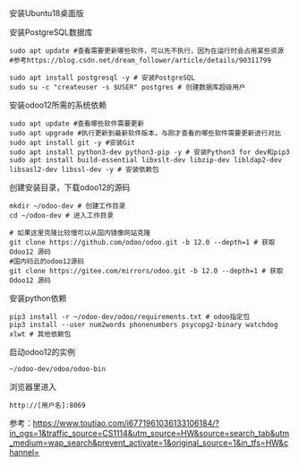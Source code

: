 安装Ubuntu18桌面版

安装PostgreSQL数据库

```shell
sudo apt update #查看需要更新哪些软件，可以先不执行，因为在运行时会占用某些资源
#参考https://blog.csdn.net/dream_follower/article/details/90311799

sudo apt install postgresql -y # 安装PostgreSQL
sudo su -c "createuser -s $USER" postgres # 创建数据库超级用户
```

安装odoo12所需的系统依赖

```shell
sudo apt update #查看哪些软件需要更新
sudo apt upgrade #执行更新到最新软件版本，与刚才查看的哪些软件需要更新进行对比
sudo apt install git -y #安装Git
sudo apt install python3-dev python3-pip -y # 安装Python3 for dev和pip3
sudo apt install build-essential libxslt-dev libzip-dev libldap2-dev libsasl2-dev libssl-dev -y # 安装依赖包
```

创建安装目录，下载odoo12的源码

```shell
mkdir ~/odoo-dev # 创建工作目录
cd ~/odoo-dev # 进入工作目录

# 如果这里克隆比较慢可以从国内镜像网站克隆
git clone https://github.com/odoo/odoo.git -b 12.0 --depth=1 # 获取 Odoo12 源码
#国内码云的odoo12源码
git clone https://gitee.com/mirrors/odoo.git -b 12.0 --depth=1 # 获取 Odoo12 源码
```

安装python依赖

```shell
pip3 install -r ~/odoo-dev/odoo/requirements.txt # odoo指定包
pip3 install --user num2words phonenumbers psycopg2-binary watchdog xlwt # 其他依赖包
```

启动odoo12的实例

```shell
~/odoo-dev/odoo/odoo-bin
```

浏览器里进入

```
http://[用户名]:8069
```

参考：https://www.toutiao.com/i6771961036133106184/?in_ogs=1&traffic_source=CS1114&utm_source=HW&source=search_tab&utm_medium=wap_search&prevent_activate=1&original_source=1&in_tfs=HW&channel=